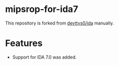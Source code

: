 # mipsrop-for-ida7

This repository is forked from [devttys0/ida](https://github.com/devttys0/ida/tree/master/plugins/mipsrop) manually.

**Features**
==========
  * Support for IDA 7.0 was added.

